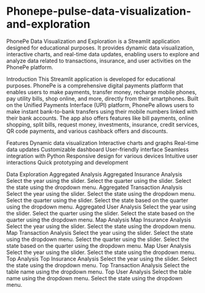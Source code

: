 # Phonepe-pulse-data-visualization-and-exploration
PhonePe Data Visualization and Exploration is a Streamlit application designed for educational purposes. It provides dynamic data visualization, interactive charts, and real-time data updates, enabling users to explore and analyze data related to transactions, insurance, and user activities on the PhonePe platform.

Introduction
This Streamlit application is developed for educational purposes. PhonePe is a comprehensive digital payments platform that enables users to make payments, transfer money, recharge mobile phones, pay utility bills, shop online, and more, directly from their smartphones. Built on the Unified Payments Interface (UPI) platform, PhonePe allows users to make instant bank-to-bank transfers using their mobile numbers linked with their bank accounts. The app also offers features like bill payments, online shopping, split bills, request money, investments, insurance, credit services, QR code payments, and various cashback offers and discounts.

Features
Dynamic data visualization
Interactive charts and graphs
Real-time data updates
Customizable dashboard
User-friendly interface
Seamless integration with Python
Responsive design for various devices
Intuitive user interactions
Quick prototyping and development

Data Exploration
Aggregated Analysis
Aggregated Insurance Analysis
Select the year using the slider.
Select the quarter using the slider.
Select the state using the dropdown menu.
Aggregated Transaction Analysis
Select the year using the slider.
Select the state using the dropdown menu.
Select the quarter using the slider.
Select the state based on the quarter using the dropdown menu.
Aggregated User Analysis
Select the year using the slider.
Select the quarter using the slider.
Select the state based on the quarter using the dropdown menu.
Map Analysis
Map Insurance Analysis
Select the year using the slider.
Select the state using the dropdown menu.
Map Transaction Analysis
Select the year using the slider.
Select the state using the dropdown menu.
Select the quarter using the slider.
Select the state based on the quarter using the dropdown menu.
Map User Analysis
Select the year using the slider.
Select the state using the dropdown menu.
Top Analysis
Top Insurance Analysis
Select the year using the slider.
Select the state using the dropdown menu.
Top Transaction Analysis
Select the table name using the dropdown menu.
Top User Analysis
Select the table name using the dropdown menu.
Select the state using the dropdown menu.
